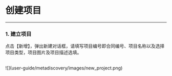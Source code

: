 <!-- 创建项目 -->

# **创建项目**

<hr/>

### **1.  建立项目**

点击【新增】，弹出新建对话框，请填写项目编号即合同编号、项目名称以及选择项目类型，项目图片及项目描述选填。
<br/>
<br/>
<p class="discoveryImg">
![](user-guide/metadiscovery/images/new_project.png)
</p>
<br/>
<br/>